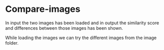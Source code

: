 # Compare-images
In input the two images has been loaded and in output the similarity score and differences between those images has been shown.

While loading the images we can try the different images from the image folder.  
